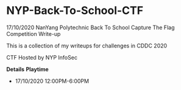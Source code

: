 # NYP-Back-To-School-CTF
17/10/2020 NanYang Polytechnic Back To School Capture The Flag Competition Write-up

This is a collection of my writeups for challenges in CDDC 2020

CTF Hosted by NYP InfoSec

**Details**
__Playtime__
- 17/10/2020 12:00PM-6:00PM
